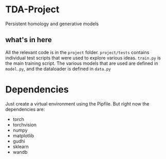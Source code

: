 # TDA-Project
Persistent homology and generative models

## what's in here
All the relevant code is in the `project` folder. `project/tests` contains individual test scripts that were used to explore various ideas. `train.py` is the main training script. The various models that are used are defined in `model.py`, and the dataloader is defined in `data.py`


# Dependencies
Just create a virtual environment using the Pipfile. But right now the dependencies are:
* torch
* torchvision
* numpy
* matplotlib
* gudhi
* sklearn
* wandb